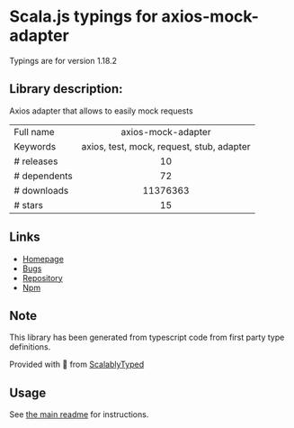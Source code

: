 
# Scala.js typings for axios-mock-adapter

Typings are for version 1.18.2

## Library description:
Axios adapter that allows to easily mock requests

|                    |                 |
| ------------------ | :-------------: |
| Full name          | axios-mock-adapter |
| Keywords           | axios, test, mock, request, stub, adapter |
| # releases         | 10 |
| # dependents       | 72 |
| # downloads        | 11376363 |
| # stars            | 15 |

## Links
- [Homepage](https://github.com/ctimmerm/axios-mock-adapter#readme)
- [Bugs](https://github.com/ctimmerm/axios-mock-adapter/issues)
- [Repository](https://github.com/ctimmerm/axios-mock-adapter)
- [Npm](https://www.npmjs.com/package/axios-mock-adapter)
    


## Note
This library has been generated from typescript code from first party type definitions.

Provided with :purple_heart: from [ScalablyTyped](https://github.com/oyvindberg/ScalablyTyped)

## Usage
See [the main readme](../../readme.md) for instructions.


